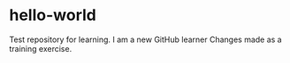 # hello-world
Test repository for learning.
I am a new GitHub learner
Changes made as a training exercise.
